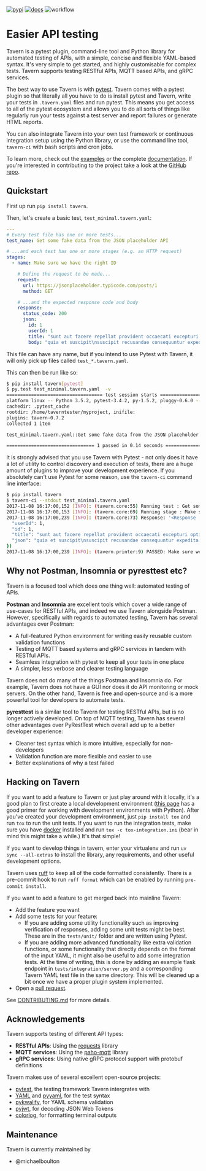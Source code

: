 [![pypi](https://img.shields.io/pypi/v/tavern.svg)](https://pypi.org/project/tavern/)
[![docs](https://readthedocs.org/projects/pip/badge/?version=latest&style=flat)](https://tavern.readthedocs.io/en/latest/)
![workflow](https://github.com/taverntesting/tavern/actions/workflows/main.yml/badge.svg?branch=master)

# Easier API testing

Tavern is a pytest plugin, command-line tool and Python library for
automated testing of APIs, with a simple, concise and flexible
YAML-based syntax. It's very simple to get started, and highly
customisable for complex tests. Tavern supports testing RESTful APIs,
MQTT based APIs, and gRPC services.

The best way to use Tavern is with
[pytest](https://docs.pytest.org/en/latest/). Tavern comes with a
pytest plugin so that literally all you have to do is install pytest and
Tavern, write your tests in `.tavern.yaml` files and run pytest. This
means you get access to all of the pytest ecosystem and allows you to do
all sorts of things like regularly run your tests against a test server
and report failures or generate HTML reports.

You can also integrate Tavern into your own test framework or continuous
integration setup using the Python library, or use the command line
tool, `tavern-ci` with bash scripts and cron jobs.

To learn more, check out the [examples](https://taverntesting.github.io/examples) or the complete
[documentation](https://taverntesting.github.io/documentation). If you're interested in contributing
to the project take a look at the [GitHub
repo](https://github.com/taverntesting/tavern).

## Quickstart

First up run `pip install tavern`.

Then, let's create a basic test, `test_minimal.tavern.yaml`:

```yaml
---
# Every test file has one or more tests...
test_name: Get some fake data from the JSON placeholder API

# ...and each test has one or more stages (e.g. an HTTP request)
stages:
  - name: Make sure we have the right ID

    # Define the request to be made...
    request:
      url: https://jsonplaceholder.typicode.com/posts/1
      method: GET

    # ...and the expected response code and body
    response:
      status_code: 200
      json:
        id: 1
        userId: 1
        title: "sunt aut facere repellat provident occaecati excepturi optio reprehenderit"
        body: "quia et suscipit\nsuscipit recusandae consequuntur expedita et cum\nreprehenderit molestiae ut ut quas totam\nnostrum rerum est autem sunt rem eveniet architecto"
```

This file can have any name, but if you intend to use Pytest with
Tavern, it will only pick up files called `test_*.tavern.yaml`.

This can then be run like so:

```bash
$ pip install tavern[pytest]
$ py.test test_minimal.tavern.yaml  -v
=================================== test session starts ===================================
platform linux -- Python 3.5.2, pytest-3.4.2, py-1.5.2, pluggy-0.6.0 -- /home/taverntester/.virtualenvs/tavernexample/bin/python3
cachedir: .pytest_cache
rootdir: /home/taverntester/myproject, inifile:
plugins: tavern-0.7.2
collected 1 item

test_minimal.tavern.yaml::Get some fake data from the JSON placeholder API PASSED   [100%]

================================ 1 passed in 0.14 seconds =================================
```

It is strongly advised that you use Tavern with Pytest - not only does
it have a lot of utility to control discovery and execution of tests,
there are a huge amount of plugins to improve your development
experience. If you absolutely can't use Pytest for some reason, use the
`tavern-ci` command line interface:

```bash
$ pip install tavern
$ tavern-ci --stdout test_minimal.tavern.yaml
2017-11-08 16:17:00,152 [INFO]: (tavern.core:55) Running test : Get some fake data from the JSON placeholder API
2017-11-08 16:17:00,153 [INFO]: (tavern.core:69) Running stage : Make sure we have the right ID
2017-11-08 16:17:00,239 [INFO]: (tavern.core:73) Response: '<Response [200]>' ({
  "userId": 1,
  "id": 1,
  "title": "sunt aut facere repellat provident occaecati excepturi optio reprehenderit",
  "json": "quia et suscipit\nsuscipit recusandae consequuntur expedita et cum\nreprehenderit molestiae ut ut quas totam\nnostrum rerum est autem sunt rem eveniet architecto"
})
2017-11-08 16:17:00,239 [INFO]: (tavern.printer:9) PASSED: Make sure we have the right ID [200]
```

## Why not Postman, Insomnia or pyresttest etc?

Tavern is a focused tool which does one thing well: automated testing of
APIs.

**Postman** and **Insomnia** are excellent tools which cover a wide
range of use-cases for RESTful APIs, and indeed we use Tavern alongside
Postman. However, specifically with regards to automated testing, Tavern
has several advantages over Postman:

- A full-featured Python environment for writing easily reusable custom validation functions
- Testing of MQTT based systems and gRPC services in tandem with RESTful APIs.
- Seamless integration with pytest to keep all your tests in one place
- A simpler, less verbose and clearer testing language

Tavern does not do many of the things Postman and Insomnia do. For
example, Tavern does not have a GUI nor does it do API monitoring or
mock servers. On the other hand, Tavern is free and open-source and is a
more powerful tool for developers to automate tests.

**pyresttest** is a similar tool to Tavern for testing RESTful APIs, but
is no longer actively developed. On top of MQTT testing, Tavern has
several other advantages over PyRestTest which overall add up to a
better developer experience:

- Cleaner test syntax which is more intuitive, especially for
  non-developers
- Validation function are more flexible and easier to use
- Better explanations of why a test failed

## Hacking on Tavern

If you want to add a feature to Tavern or just play around with it
locally, it's a good plan to first create a local development
environment ([this
page](http://docs.python-guide.org/en/latest/dev/virtualenvs/) has a
good primer for working with development environments with Python).
After you've created your development environment, just
`pip install tox` and run `tox` to run the unit tests. If you want
to run the integration tests, make sure you have
[docker](https://www.docker.com/) installed and run
`tox -c tox-integration.ini` (bear in mind this might take a while.)
It's that simple!

If you want to develop things in tavern, enter your virtualenv and run
`uv sync --all-extras` to install the library, any requirements,
and other useful development options.

Tavern uses [ruff](https://pypi.org/project/ruff/) to keep all of the code
formatted consistently. There is a pre-commit hook to run `ruff format` which can
be enabled by running `pre-commit install`.

If you want to add a feature to get merged back into mainline Tavern:

- Add the feature you want
- Add some tests for your feature:
    - If you are adding some utility functionality such as improving verification
      of responses, adding some unit tests might be best. These are in the
      `tests/unit/` folder and are written using Pytest.
    - If you are adding more advanced functionality like extra validation
      functions, or some functionality that directly depends on the format of the
      input YAML, it might also be useful to add some integration tests. At the
      time of writing, this is done by adding an example flask endpoint in
      `tests/integration/server.py` and a corresponding Tavern YAML test file in
      the same directory. This will be cleaned up a bit once we have a proper
      plugin system implemented.
- Open a [pull request](https://github.com/taverntesting/tavern/pulls).

See [CONTRIBUTING.md](/CONTRIBUTING.md) for more details.

## Acknowledgements

Tavern supports testing of different API types:

- **RESTful APIs**: Using the [requests](http://docs.python-requests.org/en/master/) library
- **MQTT services**: Using the [paho-mqtt](https://github.com/eclipse/paho.mqtt.python) library  
- **gRPC services**: Using native gRPC protocol support with protobuf definitions

Tavern makes use of several excellent open-source projects:

- [pytest](https://docs.pytest.org/en/latest/), the testing
  framework Tavern intergrates with
- [YAML](http://yaml.org/) and
  [pyyaml](https://github.com/yaml/pyyaml), for the test syntax
- [pykwalify](https://github.com/Grokzen/pykwalify), for YAML schema
  validation
- [pyjwt](https://github.com/jpadilla/pyjwt), for decoding JSON Web
  Tokens
- [colorlog](https://github.com/borntyping/python-colorlog), for
  formatting terminal outputs

## Maintenance

Tavern is currently maintained by

- @michaelboulton
